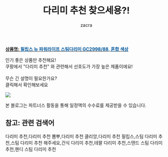 ﻿---
layout: post
title:  "다리미 추천 찾으세용?!"
author: zacra
categories: [ 아이템 ]
tags: [다리미 추천,다리미 추천 뽐뿌,다리미 추천 클리앙,다리미 추천 필립스,스팀 다리미 추천,스팀 다리미 추천 해주세요,건식 다리미 추천,테팔 다리미 추천,스탠드 스팀 다리미 추천,핸디 스팀 다리미 추천]
image: https://static.coupangcdn.com/image/product/image/vendoritem/2019/02/25/3488761100/f34460bf-9692-4ce3-8358-14eec47ab1e1.jpg 
description: "쿠팡에서 다리미 추천 관련 키워드로 가장 고객 선호도가 높은 제품이랍니다."
rating: 4.5
---

<a href="https://link.coupang.com/re/AFFSDP?lptag=AF8407795&pageKey=59856114&itemId=205953122&vendorItemId=3488761100&traceid=V0-153-49ea151ce508582a"><b>상품명: <font color='#01579B'>필립스 뉴 파워라이프 스팀다리미 GC2998/88, 혼합 색상</font></b></a>

인기 좋은 상품만 추천해요!<br/>
쿠팡에서 "다리미 추천" 와 관련해서 선호도가 가장 높은 제품이에요!<br/><br/>
무슨 긴 설명이 필요한가요?  
클릭해서 확인해보세요


<a href="https://link.coupang.com/re/AFFSDP?lptag=AF8407795&pageKey=59856114&itemId=205953122&vendorItemId=3488761100&traceid=V0-153-49ea151ce508582a"><img src="https://thumbnail7.coupangcdn.com/thumbnails/remote/q89/image/product/content/vendorItem/2019/02/27/205953122/af6d2ff1-dbd0-46af-aed0-eba853c1eaad.jpg"></a> 

본 블로그는 파트너스 활동을 통해 일정액의 수수료를 제공받을 수 있습니다.

## 참고: 관련 검색어    
다리미 추천,다리미 추천 뽐뿌,다리미 추천 클리앙,다리미 추천 필립스,스팀 다리미 추천,스팀 다리미 추천 해주세요,건식 다리미 추천,테팔 다리미 추천,스탠드 스팀 다리미 추천,핸디 스팀 다리미 추천